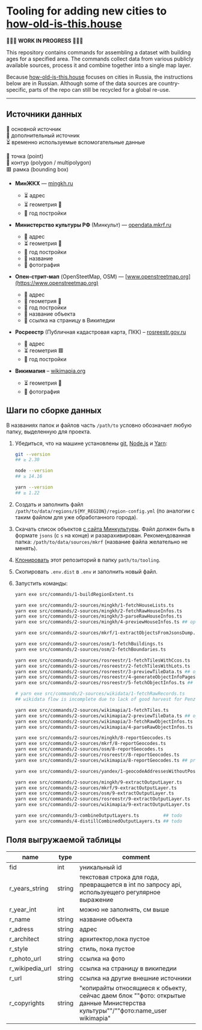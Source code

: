 # Tooling for adding new cities to [how-old-is-this.house](https://how-old-is-this.house/en/)

🚧🚧🚧 **WORK IN PROGRESS** 🚧🚧🚧

This repository contains commands for assembling a dataset with building ages for a specified area.
The commands collect data from various publicly available sources, process it and combine together into a single map layer.

Because [how-old-is-this.house](https://how-old-is-this.house/en/) focuses on cities in Russia, the instructions below are in Russian.
Although some of the data sources are country-specific, parts of the repo can still be recycled for a global re-use.

---

## Источники данных

🥇 основной источник  
🥈 дополнительный источник  
⏳ временно используемые вспомогательные данные

📍 точка (point)  
🛑 контур (polygon / multipolygon)  
🟥 рамка (bounding box)

- **МинЖКХ** — [mingkh.ru](https://mingkh.ru)

  - ⏳ адрес
  - ⏳ геометрия 📍
  - 🥈 год постройки

- **Министерство культуры РФ** (Минкульт) — [opendata.mkrf.ru](https://opendata.mkrf.ru)

  - 🥈 адрес
  - ⏳ геометрия 📍
  - 🥈 год постройки
  - 🥈 название
  - 🥇 фотография

- **Опен-стрит-мап** (OpenSteetMap, OSM) — [www.openstreetmap.org](https://www.openstreetmap.org)

  - 🥇 адрес
  - 🥇 геометрия 🛑
  - 🥈 год постройки
  - 🥇 название объекта
  - 🥇 ссылка на страницу в Википедии

- **Росреестр** (Публичная кадастровая карта, ПКК) – [rosreestr.gov.ru](https://rosreestr.gov.ru)

  - 🥈 адрес
  - ⏳ геометрия 🟥
  - 🥇 год постройки

- **Викимапия** – [wikimapia.org](https://wikimapia.org)

  - ⏳ геометрия 🛑
  - 🥈 фотография

## Шаги по сборке данных

В названиях папок и файлов часть `/path/to` условно обозначает любую папку, выделенную для проекта.

1.  Убедиться, что на машине установлены [git](https://git-scm.com/), [Node.js](https://nodejs.org) и [Yarn](https://yarnpkg.com):

    ```sh
    git --version
    ## ≥ 2.30
    
    node --version
    ## ≥ 14.16
    
    yarn --version
    ## ≥ 1.22
    ```

1.  Создать и заполнить файл `/path/to/data/regions/${MY_REGION}/region-config.yml` (по аналогии с таким файлом для уже обработанного города).

1.  Скачать список объектов [с сайта Минкультуры](https://opendata.mkrf.ru/opendata/7705851331-egrkn).
    Файл должен быть в формате `jsons` (с `s` на конце) и разарахивирован.
    Рекомендованная папка: `/path/to/data/sources/mkrf` (название файла желательно не менять).

1.  [Клонировать](https://docs.github.com/en/github/creating-cloning-and-archiving-repositories/cloning-a-repository) этот репозиторий в папку `path/to/tooling`.

1.  Скопировать `.env.dist` в `.env` и заполнить новый файл.

1.  Запустить команды:

    ```sh
    yarn exe src/commands/1-buildRegionExtent.ts
    ```

    ```sh
    yarn exe src/commands/2-sources/mingkh/1-fetchHouseLists.ts
    yarn exe src/commands/2-sources/mingkh/2-fetchRawHouseInfos.ts
    yarn exe src/commands/2-sources/mingkh/3-parseRawHouseInfos.ts
    yarn exe src/commands/2-sources/mingkh/4-previewHouseInfos.ts ## optional
    
    yarn exe src/commands/2-sources/mkrf/1-extractObjectsFromJsonsDump.ts
    
    yarn exe src/commands/2-sources/osm/1-fetchBuildings.ts
    yarn exe src/commands/2-sources/osm/2-fetchBoundaries.ts
    
    yarn exe src/commands/2-sources/rosreestr/1-fetchTilesWithCcos.ts
    yarn exe src/commands/2-sources/rosreestr/2-fetchTilesWithLots.ts
    yarn exe src/commands/2-sources/rosreestr/3-previewTileData.ts ## optional
    yarn exe src/commands/2-sources/rosreestr/4-generateObjectInfoPages.ts
    yarn exe src/commands/2-sources/rosreestr/5-fetchObjectInfos.ts ## supports concurrent launches
    
    # yarn exe src/commands/2-sources/wikidata/1-fetchRawRecords.ts
    ## wikidata flow is incomplete due to lack of good harvest for Penza
    
    yarn exe src/commands/2-sources/wikimapia/1-fetchTiles.ts
    yarn exe src/commands/2-sources/wikimapia/2-previewTileData.ts ## optional
    yarn exe src/commands/2-sources/wikimapia/3-fetchRawObjectInfos.ts
    yarn exe src/commands/2-sources/wikimapia/4-parseRawObjectInfos.ts
    ```

    ```sh
    yarn exe src/commands/2-sources/mingkh/8-reportGeocodes.ts
    yarn exe src/commands/2-sources/mkrf/8-reportGeocodes.ts
    yarn exe src/commands/2-sources/osm/8-reportGeocodes.ts
    yarn exe src/commands/2-sources/rosreestr/8-reportGeocodes.ts
    yarn exe src/commands/2-sources/wikimapia/8-reportGeocodes.ts ## practically noop
    ```

    ```sh
    yarn exe src/commands/2-sources/yandex/1-geocodeAddressesWithoutPosition.ts ## todo
    ```

    ```sh
    yarn exe src/commands/2-sources/mingkh/9-extractOutputLayer.ts
    yarn exe src/commands/2-sources/mkrf/9-extractOutputLayer.ts
    yarn exe src/commands/2-sources/osm/9-extractOutputLayer.ts
    yarn exe src/commands/2-sources/rosreestr/9-extractOutputLayer.ts
    yarn exe src/commands/2-sources/wikimapia/9-extractOutputLayer.ts
    ```

    ```sh
    yarn exe src/commands/3-combineOutputLayers.ts         ## todo
    yarn exe src/commands/4-distillCombinedOutputLayers.ts ## todo
    ```

## Поля выгружаемой таблицы

| name            | type   | comment                                                                                                                        |
| --------------- | ------ | ------------------------------------------------------------------------------------------------------------------------------ |
| fid             | int    | уникальный id                                                                                                                  |
| r_years_string  | string | текстовая строка для года, превращается в int по запросу api, используещего регулярное выражение                               |
| r_year_int      | int    | можно не заполнять, см выше                                                                                                    |
| r_name          | string | название объекта                                                                                                               |
| r_adress        | string | адрес                                                                                                                          |
| r_architect     | string | архитектор,пока пустое                                                                                                         |
| r_style         | string | стиль, пока пустое                                                                                                             |
| r_photo_url     | string | ссылка на фото                                                                                                                 |
| r_wikipedia_url | string | ссылка на страницу в википедии                                                                                                 |
| r_url           | string | ссылка на другие внешние источники                                                                                             |
| r_copyrights    | string | "копирайты относящиеся к обьекту, сейчас даем блок ""фото: открытые данные Министерства культуры""/""фото:name_user wikimapia" |
